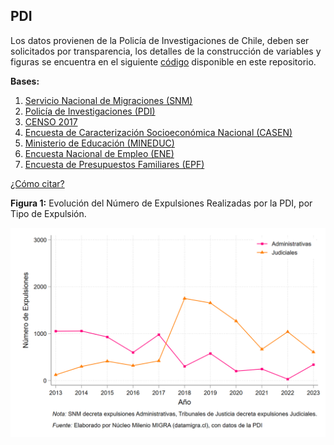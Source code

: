 ## PDI

Los datos provienen de la Policía de Investigaciones de Chile, deben ser solicitados por transparencia, los detalles de la construcción de variables y figuras se encuentra en el siguiente [código](https://github.com/NucleoMIGRA/Plataforma_privado/tree/main/bases/PDI) disponible en este repositorio.

**Bases:**
1. [Servicio Nacional de Migraciones (SNM)](./SNM.MD)
2. [Policía de Investigaciones (PDI)](./PDI.MD)
3. [CENSO 2017](./CENSO.MD)
4. [Encuesta de Caracterización Socioeconómica Nacional (CASEN)](./CASEN.MD)
5. [Ministerio de Educación (MINEDUC)](./MINEDUC.MD)
6. [Encuesta Nacional de Empleo (ENE)](./ENE.MD)
7. [Encuesta de Presupuestos Familiares (EPF)](./EPF.md)

[¿Cómo citar?](./citation.MD)

**Figura 1:** Evolución del Número de Expulsiones Realizadas por la PDI, por Tipo de Expulsión.

![fig_3](https://github.com/NucleoMIGRA/migra/blob/main/bases/PDI/figuras/figura_3.png?raw=true)

